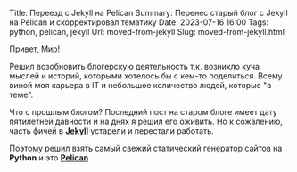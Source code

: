 Title: Переезд с Jekyll на Pelican
Summary: Перенес старый блог с Jekyll на Pelican и скорректировал тематику
Date: 2023-07-16 16:00
Tags: python, pelican, jekyll
Url: moved-from-jekyll
Slug: moved-from-jekyll.html

Привет, Мир!

Решил возобновить блогерскую деятельность т.к. возникло куча мыслей и историй, которыми хотелось бы с кем-то поделиться.
Всему виной моя карьера в IT и небольшое количество людей, которые "в теме".

Что с прошлым блогом?
Последний пост на старом блоге имеет дату пятилетней давности и на днях я решил его оживить. Но к сожалению, часть фичей в [**Jekyll**](https://jekyllrb.com/) устарели и перестали работать.

Поэтому решил взять самый свежий статический генератор сайтов на **Python** и это [**Pelican**](https://docs.getpelican.com/en/latest/)
